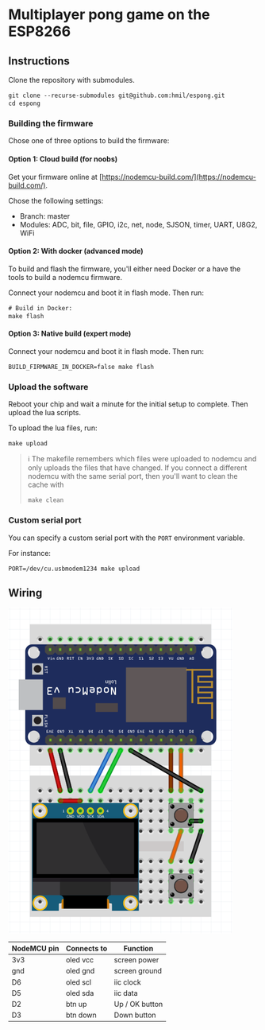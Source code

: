 
# Multiplayer pong game on the ESP8266

## Instructions

Clone the repository with submodules.

```
git clone --recurse-submodules git@github.com:hmil/espong.git
cd espong
```

### Building the firmware

Chose one of three options to build the firmware:

#### Option 1: Cloud build (for noobs)

Get your firmware online at [https://nodemcu-build.com/](https://nodemcu-build.com/).

Chose the following settings:

- Branch: master
- Modules: ADC, bit, file, GPIO, i2c, net, node, SJSON, timer, UART, U8G2, WiFi

#### Option 2: With docker (advanced mode)

To build and flash the firmware, you'll either need Docker or a have the tools to build a nodemcu firmware.

Connect your nodemcu and boot it in flash mode. Then run:

```
# Build in Docker:
make flash
```

#### Option 3: Native build (expert mode)

Connect your nodemcu and boot it in flash mode. Then run:

```
BUILD_FIRMWARE_IN_DOCKER=false make flash
```

### Upload the software

Reboot your chip and wait a minute for the initial setup to complete. Then upload the lua scripts.

To upload the lua files, run:

```
make upload
```

> ℹ️ The makefile remembers which files were uploaded to nodemcu and only uploads the files that have changed. If you connect a different nodemcu with the same serial port, then you'll want to clean the cache with
>
>     make clean
>

### Custom serial port

You can specify a custom serial port with the `PORT` environment variable.

For instance:
```
PORT=/dev/cu.usbmodem1234 make upload
```

## Wiring

![wiring diagram](./espong.png)

NodeMCU pin | Connects to | Function
------------|-------------|----------
3v3         | oled vcc    | screen power
gnd         | oled gnd    | screen ground
D6          | oled scl    | iic clock
D5          | oled sda    | iic data
D2          | btn up      | Up / OK button
D3          | btn down    | Down button

